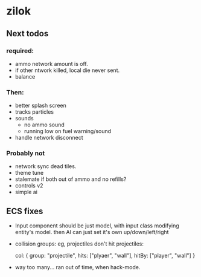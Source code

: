 # zilok

## Next todos

### required:

- ammo network amount is off.
- if other ntwork killed, local die never sent.
- balance

### Then:

- better splash screen
- tracks particles
- sounds
	- no ammo sound
	- running low on fuel warning/sound
- handle network disconnect

### Probably not

- network sync dead tiles.
- theme tune
- stalemate if both out of ammo and no refills?
- controls v2
- simple ai

## ECS fixes

- Input component should be just model, with input class modifying entity's model.
  then AI can just set it's own up/down/left/right
- collision groups: eg, projectiles don't hit projectiles:

	col: {
		group: "projectile",
		hits: ["plyaer", "wall"],
		hitBy: ["player", "wall"]
	}
- way too many... ran out of time, when hack-mode.
